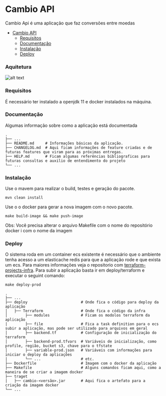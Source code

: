 # Cambio API
Cambio Api é uma aplicação que faz conversões entre moedas 

- [Cambio API](#cambio-api)
    - [Requisitos](#requisitos)
    - [Documentação](#documentao)
    - [Instalação](#instalao)
    - [Deploy](#deploy)

### Aquitetura
![alt text](https://github.com/eduardosanson/cambio/blob/feature/conversao-moeda/doc/image/arquitetura.png?raw=true)


### Requisitos
É necessário ter instalado a openjdk 11 e docker instalados na máquina.

### Documentação
Algumas informação sobre como a aplicação está documentada 

    .
    ├── ...
    ├── README.md     # Informações básicas da aplicação.
    ├── CHANGELOG.md  # Aqui ficam informações de feature criadas e de futuras features que viram para as próximas entregas.
    ├── HELP.md       # Ficam algumas referências bibliograficas para futuras consultas e auxilio de entendimento do projeto                
    └── ...

### Instalação
Use o mavem para realizar o build, testes e geração do pacote.

```shell script
mvn clean install
```
Use o o docker para gerar a nova imagem com o novo pacote.
```shell script
make build-image && make push-image
```
Obs: Você precisa alterar o arquivo Makefile com o nome do repositório docker i com o nome da imagem

### Deploy
O sistema roda em um container ecs existente é necessário que o ambiente tenha acesso a um elasticache redis para que a aplicação rode e que exista um ecs.
Para maiores informações veja o repositorio com [terraform-projects-infra](https://github.com/eduardosanson/terraform-projects-infra).
Para subir a aplicação basta ir em deploy/terraform e executar o seguint comando:

```shell script
make deploy-prod
```
    .
    ├── ...
    ├── deploy                        # Onde fica o código para deploy da aplicação
    │   ├── Terraform                 # Onde fica o código da infra
    │        ├── modules              # Ficam os modolos terraform da aplicação
    |        ├── file                 # Fica a task definition para o ecs subir a aplicação, mas pode ser utilizado para arquivos em geral
    │        ├── backend.tf           # Configuração de inicialização do terraform
    │        ├── backend-prod.tfvars  # Variáveis de inicialização, como profile, região, bucket s3, chave para o tfstate 
    │        ├── variable-prod.json   # Variáveis com informações para iniciar o deploy da aplicações
    |        └── ...                  # etc.
    ├── Dockerfile                    # Imagem com o docker da aplicação
    ├── Makefile                      # Alguns comandos ficam aqui, como a maneira de se criar a imagem docker
    ├── traget
    |   ├── cambio-<versão>.jar       # Aqui fica o artefato para a criação da imagem docker                 
    └── ...